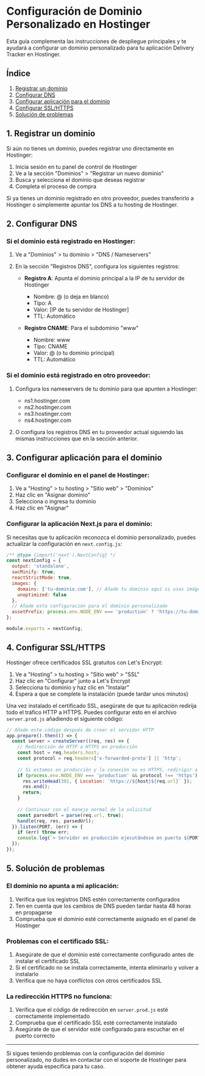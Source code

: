 # Configuración de Dominio Personalizado en Hostinger

Esta guía complementa las instrucciones de despliegue principales y te ayudará a configurar un dominio personalizado para tu aplicación Delivery Tracker en Hostinger.

## Índice
1. [Registrar un dominio](#1-registrar-un-dominio)
2. [Configurar DNS](#2-configurar-dns)
3. [Configurar aplicación para el dominio](#3-configurar-aplicación-para-el-dominio)
4. [Configurar SSL/HTTPS](#4-configurar-sslhttps)
5. [Solución de problemas](#5-solución-de-problemas)

## 1. Registrar un dominio

Si aún no tienes un dominio, puedes registrar uno directamente en Hostinger:

1. Inicia sesión en tu panel de control de Hostinger
2. Ve a la sección "Dominios" > "Registrar un nuevo dominio"
3. Busca y selecciona el dominio que deseas registrar
4. Completa el proceso de compra

Si ya tienes un dominio registrado en otro proveedor, puedes transferirlo a Hostinger o simplemente apuntar los DNS a tu hosting de Hostinger.

## 2. Configurar DNS

### Si el dominio está registrado en Hostinger:

1. Ve a "Dominios" > tu dominio > "DNS / Nameservers"
2. En la sección "Registros DNS", configura los siguientes registros:

   - **Registro A**: Apunta el dominio principal a la IP de tu servidor de Hostinger
     - Nombre: @ (o deja en blanco)
     - Tipo: A
     - Valor: [IP de tu servidor de Hostinger]
     - TTL: Automático

   - **Registro CNAME**: Para el subdominio "www"
     - Nombre: www
     - Tipo: CNAME
     - Valor: @ (o tu dominio principal)
     - TTL: Automático

### Si el dominio está registrado en otro proveedor:

1. Configura los nameservers de tu dominio para que apunten a Hostinger:
   - ns1.hostinger.com
   - ns2.hostinger.com
   - ns3.hostinger.com
   - ns4.hostinger.com

2. O configura los registros DNS en tu proveedor actual siguiendo las mismas instrucciones que en la sección anterior.

## 3. Configurar aplicación para el dominio

### Configurar el dominio en el panel de Hostinger:

1. Ve a "Hosting" > tu hosting > "Sitio web" > "Dominios"
2. Haz clic en "Asignar dominio"
3. Selecciona o ingresa tu dominio
4. Haz clic en "Asignar"

### Configurar la aplicación Next.js para el dominio:

Si necesitas que tu aplicación reconozca el dominio personalizado, puedes actualizar la configuración en `next.config.js`:

```javascript
/** @type {import('next').NextConfig} */
const nextConfig = {
  output: 'standalone',
  swcMinify: true,
  reactStrictMode: true,
  images: {
    domains: ['tu-dominio.com'], // Añade tu dominio aquí si usas imágenes externas
    unoptimized: false
  },
  // Añade esta configuración para el dominio personalizado
  assetPrefix: process.env.NODE_ENV === 'production' ? 'https://tu-dominio.com' : '',
};

module.exports = nextConfig;
```

## 4. Configurar SSL/HTTPS

Hostinger ofrece certificados SSL gratuitos con Let's Encrypt:

1. Ve a "Hosting" > tu hosting > "Sitio web" > "SSL"
2. Haz clic en "Configurar" junto a Let's Encrypt
3. Selecciona tu dominio y haz clic en "Instalar"
4. Espera a que se complete la instalación (puede tardar unos minutos)

Una vez instalado el certificado SSL, asegúrate de que tu aplicación redirija todo el tráfico HTTP a HTTPS. Puedes configurar esto en el archivo `server.prod.js` añadiendo el siguiente código:

```javascript
// Añade este código después de crear el servidor HTTP
app.prepare().then(() => {
  const server = createServer((req, res) => {
    // Redirección de HTTP a HTTPS en producción
    const host = req.headers.host;
    const protocol = req.headers['x-forwarded-proto'] || 'http';
    
    // Si estamos en producción y la conexión no es HTTPS, redirigir a HTTPS
    if (process.env.NODE_ENV === 'production' && protocol !== 'https') {
      res.writeHead(301, { Location: `https://${host}${req.url}` });
      res.end();
      return;
    }
    
    // Continuar con el manejo normal de la solicitud
    const parsedUrl = parse(req.url, true);
    handle(req, res, parsedUrl);
  }).listen(PORT, (err) => {
    if (err) throw err;
    console.log(`> Servidor en producción ejecutándose en puerto ${PORT}`);
  });
});
```

## 5. Solución de problemas

### El dominio no apunta a mi aplicación:

1. Verifica que los registros DNS estén correctamente configurados
2. Ten en cuenta que los cambios de DNS pueden tardar hasta 48 horas en propagarse
3. Comprueba que el dominio esté correctamente asignado en el panel de Hostinger

### Problemas con el certificado SSL:

1. Asegúrate de que el dominio esté correctamente configurado antes de instalar el certificado SSL
2. Si el certificado no se instala correctamente, intenta eliminarlo y volver a instalarlo
3. Verifica que no haya conflictos con otros certificados SSL

### La redirección HTTPS no funciona:

1. Verifica que el código de redirección en `server.prod.js` esté correctamente implementado
2. Comprueba que el certificado SSL esté correctamente instalado
3. Asegúrate de que el servidor esté configurado para escuchar en el puerto correcto

---

Si sigues teniendo problemas con la configuración del dominio personalizado, no dudes en contactar con el soporte de Hostinger para obtener ayuda específica para tu caso.